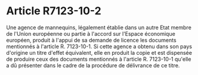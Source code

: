 # Article R7123-10-2

Une agence de mannequins, légalement établie dans un autre Etat membre de l'Union européenne ou partie à l'accord sur l'Espace économique européen, produit à l'appui de sa demande de licence les documents mentionnés à l'article R. 7123-10-1. Si cette agence a obtenu dans son pays d'origine un titre d'effet équivalent, elle en produit la copie et est dispensée de produire ceux des documents mentionnés à l'article R. 7123-10-1 qu'elle a dû présenter dans le cadre de la procédure de délivrance de ce titre.